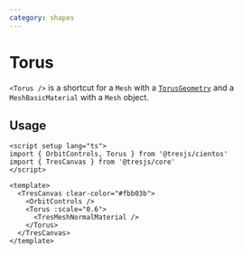 ```yaml
---
category: shapes
---
```


# Torus <Badge type="warning" text="^1.6.0" />

`<Torus />` is a shortcut for a `Mesh` with a [`TorusGeometry`](https://threejs.org/docs/?q=torus#api/en/geometries/TorusGeometry) and a `MeshBasicMaterial` with a `Mesh` object.

## Usage

```vue demo
<script setup lang="ts">
import { OrbitControls, Torus } from '@tresjs/cientos'
import { TresCanvas } from '@tresjs/core'
</script>

<template>
  <TresCanvas clear-color="#fbb03b">
    <OrbitControls />
    <Torus :scale="0.6">
      <TresMeshNormalMaterial />
    </Torus>
  </TresCanvas>
</template>
```
